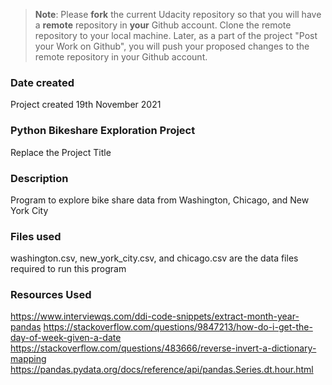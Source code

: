 >**Note**: Please **fork** the current Udacity repository so that you will have a **remote** repository in **your** Github account. Clone the remote repository to your local machine. Later, as a part of the project "Post your Work on Github", you will push your proposed changes to the remote repository in your Github account.

### Date created
Project created 19th November 2021

### Python Bikeshare Exploration Project
Replace the Project Title

### Description
Program to explore bike share data from Washington, Chicago, and New York City

### Files used
washington.csv, new_york_city.csv, and chicago.csv are the data files required to run this program

### Resources Used
https://www.interviewqs.com/ddi-code-snippets/extract-month-year-pandas
https://stackoverflow.com/questions/9847213/how-do-i-get-the-day-of-week-given-a-date
https://stackoverflow.com/questions/483666/reverse-invert-a-dictionary-mapping
https://pandas.pydata.org/docs/reference/api/pandas.Series.dt.hour.html

